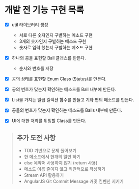 # 개발 전 기능 구현 목록

- [X] util 라이브러리 생성
  - 서로 다른 숫자인지 구별하는 메소드 구현
  - 3개의 숫자인지 구별하는 메소드 구현
  - 숫자로 입력 했는지 구별하는 메소드 구현
- [X] 하나의 공을 표현할 Ball 클래스를 만든다.
  - 순서와 번호를 저장
- [X] 공의 상태를 표현할 Enum Class (Status)를 만든다.
- [X] 공의 번호가 맞는지 확인하는 메소드를 Ball 내부에 만든다.
- [X] List<Ball>을 가지는 일급 컬렉션 함수를 만들고 기타 편의 메소드를 만든다.
- [X] 공들의 번호가 맞는지 확인하는 메소드를 Balls 내부에 만든다.
- [X] UI에 대한 처리를 위임할 Class를 만든다.


> ## 추가 도전 사항
> - TDD 기반으로 문제 풀어보기
> - 한 메소드에서 한개의 일만 하기
> - else 예약어 사용하지 않기 (return 사용)
> - 메소드 이름 줄이지 않고 직관적으로 작성하기
> - Stream API 활용하기
> - AngularJS Git Commit Message 커밋 컨벤션 지키기